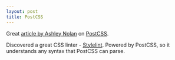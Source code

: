 ```yaml
---
layout: post
title: PostCSS
---
```


Great [article by Ashley Nolan][ashleynolan] on [PostCSS][postcss].

Discovered a great CSS linter - [Stylelint][stylelint]. Powered by PostCSS, so it understands any syntax that PostCSS can parse.

[ashleynolan]: https://ashleynolan.co.uk/blog/postcss-a-review
[stylelint]: https://stylelint.io/
[postcss]: http://postcss.org/